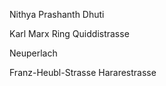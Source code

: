 Nithya
Prashanth
Dhuti

Karl Marx Ring
Quiddistrasse

Neuperlach

Franz-Heubl-Strasse
Hararestrasse
